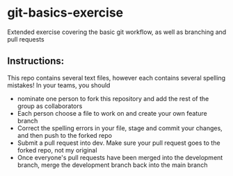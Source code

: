 # git-basics-exercise
Extended exercise covering the basic git workflow, as well as branching and pull requests  
## Instructions:  
This repo contains several text files, however each contains several spelling mistakes! 
In your teams, you should
* nominate one person to fork this repository and add the rest of the group as collaborators
* Each person choose a file to work on and create your own feature branch 
* Correct the spelling errors in your file, stage and commit your changes, and then push to the forked repo
* Submit a pull request into dev. Make sure your pull request goes to the forked repo, not my original
* Once everyone's pull requests have been merged into the development branch, merge the development branch back into the main branch
